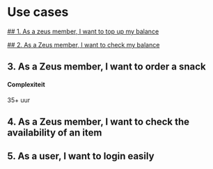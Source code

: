 # Use cases

[## 1. As a zeus member, I want to top up my balance][iss1]

[## 2. As a Zeus member, I want to check my balance][iss2]



## 3. As a Zeus member, I want to order a snack


#### Complexiteit
35+ uur

## 4. As a Zeus member, I want to check the availability of an item


## 5. As a user, I want to login easily

[iss1]: https://github.ugent.be/SELab1/project-1819-groep-2/issues/1
[iss2]: https://github.ugent.be/SELab1/project-1819-groep-2/issues/2
[iss3]: https://github.ugent.be/SELab1/project-1819-groep-2/issues/3
[iss4]: https://github.ugent.be/SELab1/project-1819-groep-2/issues/4
[iss5]: https://github.ugent.be/SELab1/project-1819-groep-2/issues/5
